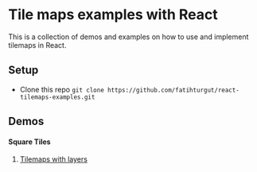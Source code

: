 # Tile maps examples with React
This is a collection of demos and examples on how to use and implement tilemaps in React.

## Setup

- Clone this repo
  `git clone https://github.com/fatihturgut/react-tilemaps-examples.git`

## Demos
#### Square Tiles
1. [Tilemaps with layers](https://github.com/fatihturgut/react-tilemaps-examples/tree/master/square/tilemaps-with-layers)
